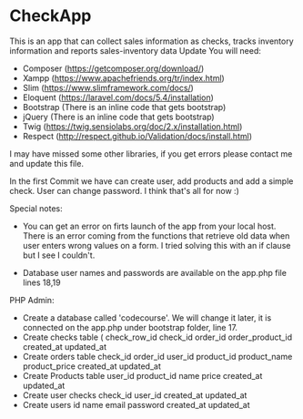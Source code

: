 # CheckApp
This is an app that can collect sales information as checks, tracks inventory information and reports sales-inventory data
Update
You will need:
- Composer (https://getcomposer.org/download/)
- Xampp (https://www.apachefriends.org/tr/index.html)
- Slim (https://www.slimframework.com/docs/)
- Eloquent (https://laravel.com/docs/5.4/installation)
- Bootstrap (There is an inline code that gets bootstrap)
- jQuery (There is an inline code that gets bootstrap)
- Twig (https://twig.sensiolabs.org/doc/2.x/installation.html)
- Respect (http://respect.github.io/Validation/docs/install.html)

I may have missed some other libraries, if you get errors please contact me and update this file. 

In the first Commit we have can create user, add products and add a simple check. User can change password. I think that's all for now :)

Special notes:
- You can get an error on firts launch of the app from your local host. There is an error coming from the functions that retrieve old data when user enters wrong values on a form. I tried solving this with an if clause but I see I couldn't.

- Database user names and passwords are available on the app.php file lines 18,19

PHP Admin:
- Create a database called 'codecourse'. We will change it later, it is connected on the app.php under bootstrap folder, line 17.
- Create checks table (
    check_row_id
    check_id
    order_id
    order_product_id
    created_at
    updated_at
- Create orders table
    check_id
    order_id
    user_id
    product_id
    product_name
    product_price
    created_at
    updated_at
- Create Products table
    user_id
    product_id
    name
    price
    created_at
    updated_at
 - Create user checks
    check_id
    user_id
    created_at
    updated_at
 - Create users
    id
    name
    email
    password
    created_at
    updated_at
    
    
